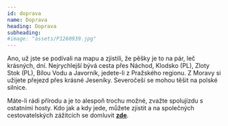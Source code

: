 ```yaml
---
id: doprava
name: Doprava
heading: Doprava
subheading:
#image: "assets/P1260939.jpg"
---
```


Ano, už jste se podívali na mapu a zjistili, že pěšky je to na pár, leč krásných, dní. Nejrychlejší bývá cesta přes Náchod, Klodsko (PL), Zloty Stok (PL), Bílou Vodu a Javorník, jedete-li z Pražského regionu. Z Moravy si užijete přejezd přes krásné Jeseníky. Severočeši se mohou těšit na polské silnice. 

Máte-li rádi přírodu a je to alespoň trochu možné, zvažte spolujízdu s ostatními hosty. Kdo jak a kdy jede, můžete zjistit a na společných cestovatelských zážitcích se domluvit **<a href="https://docs.google.com/spreadsheets/d/1tI2_xVPp3jc5mNr-gl5kqyLz7h1tsa6CwnI1xiWu8Mk/edit?usp=sharing" target="_blank">zde</a>**.

